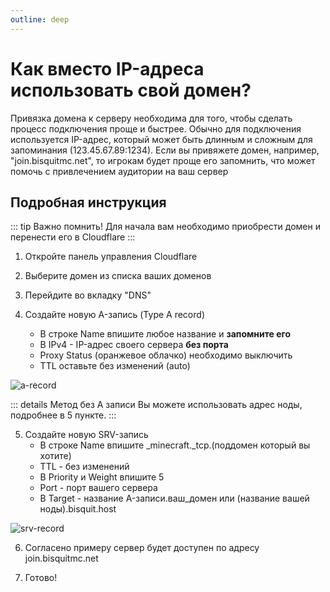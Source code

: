 ```yaml
---
outline: deep
---
```


# Как вместо IP-адреса использовать свой домен?
Привязка домена к серверу необходима для того, чтобы сделать процесс подключения проще и быстрее. Обычно для подключения используется IP-адрес, который может быть длинным и сложным для запоминания (123.45.67.89:1234). Если вы привяжете домен, например, "join.bisquitmc.net", то игрокам будет проще его запомнить, что может помочь с привлечением аудитории на ваш сервер

## Подробная инструкция
::: tip Важно помнить!
Для начала вам необходимо приобрести домен и перенести его в Cloudflare
:::

1. Откройте панель управления Cloudflare

2. Выберите домен из списка ваших доменов

3. Перейдите во вкладку "DNS"

4. Создайте новую A-запись (Type A record)
     - В строке Name впишите любое название и **запомните его**
     - В IPv4 - IP-адрес своего сервера **без порта**
     - Proxy Status (оранжевое облачко) необходимо выключить
     - TTL оставьте без изменений (auto)
  
  ![a-record](/a-record.webp)

::: details Метод без A записи
Вы можете использовать адрес ноды, подробнее в 5 пункте.
:::
  
5. Создайте новую SRV-запись
     - В строке Name впишите _minecraft._tcp.(поддомен который вы хотите)
     - TTL - без изменений
     - В Priority и Weight впишите 5
     - Port - порт вашего сервера
     - В Target - название A-записи.ваш_домен или (название вашей ноды).bisquit.host 

  ![srv-record](/srv-record.webp)

6. Согласено примеру сервер будет доступен по адресу join.bisquitmc.net

7. Готово!
